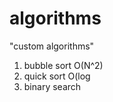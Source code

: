 # algorithms
"custom algorithms"
1) bubble sort O(N^2) 
2) quick sort O(log
3) binary search       
          
    
   
   
